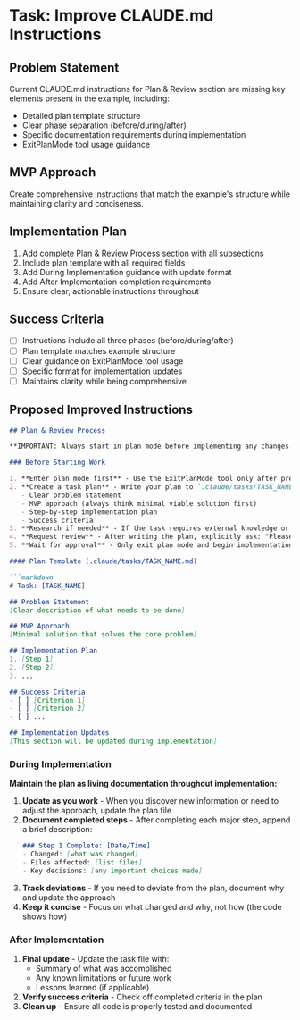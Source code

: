 # Task: Improve CLAUDE.md Instructions

## Problem Statement
Current CLAUDE.md instructions for Plan & Review section are missing key elements present in the example, including:
- Detailed plan template structure
- Clear phase separation (before/during/after)
- Specific documentation requirements during implementation
- ExitPlanMode tool usage guidance

## MVP Approach
Create comprehensive instructions that match the example's structure while maintaining clarity and conciseness.

## Implementation Plan
1. Add complete Plan & Review Process section with all subsections
2. Include plan template with all required fields
3. Add During Implementation guidance with update format
4. Add After Implementation completion requirements
5. Ensure clear, actionable instructions throughout

## Success Criteria
- [ ] Instructions include all three phases (before/during/after)
- [ ] Plan template matches example structure
- [ ] Clear guidance on ExitPlanMode tool usage
- [ ] Specific format for implementation updates
- [ ] Maintains clarity while being comprehensive

## Proposed Improved Instructions

```markdown
## Plan & Review Process

**IMPORTANT: Always start in plan mode before implementing any changes.**

### Before Starting Work

1. **Enter plan mode first** - Use the ExitPlanMode tool only after presenting a complete plan
2. **Create a task plan** - Write your plan to `.claude/tasks/TASK_NAME.md` with:
   - Clear problem statement
   - MVP approach (always think minimal viable solution first)
   - Step-by-step implementation plan
   - Success criteria
3. **Research if needed** - If the task requires external knowledge or complex searches, use the Task tool with appropriate agents
4. **Request review** - After writing the plan, explicitly ask: "Please review this plan before I proceed with implementation"
5. **Wait for approval** - Only exit plan mode and begin implementation after receiving approval

#### Plan Template (.claude/tasks/TASK_NAME.md)

```markdown
# Task: [TASK_NAME]

## Problem Statement
[Clear description of what needs to be done]

## MVP Approach
[Minimal solution that solves the core problem]

## Implementation Plan
1. [Step 1]
2. [Step 2]
3. ...

## Success Criteria
- [ ] [Criterion 1]
- [ ] [Criterion 2]
- [ ] ...

## Implementation Updates
[This section will be updated during implementation]
```

### During Implementation

**Maintain the plan as living documentation throughout implementation:**

1. **Update as you work** - When you discover new information or need to adjust the approach, update the plan file
2. **Document completed steps** - After completing each major step, append a brief description:
   ```markdown
   ### Step 1 Complete: [Date/Time]
   - Changed: [what was changed]
   - Files affected: [list files]
   - Key decisions: [any important choices made]
   ```
3. **Track deviations** - If you need to deviate from the plan, document why and update the approach
4. **Keep it concise** - Focus on what changed and why, not how (the code shows how)

### After Implementation

1. **Final update** - Update the task file with:
   - Summary of what was accomplished
   - Any known limitations or future work
   - Lessons learned (if applicable)
2. **Verify success criteria** - Check off completed criteria in the plan
3. **Clean up** - Ensure all code is properly tested and documented
```